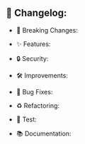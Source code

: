 ## :pencil: Changelog:

- :rotating_light: Breaking Changes:

- :sparkles: Features:

- :lock: Security:

- :hammer_and_wrench: Improvements:

- :bug: Bug Fixes:

- :recycle: Refactoring:

- :vertical_traffic_light: Test:

- :books: Documentation: